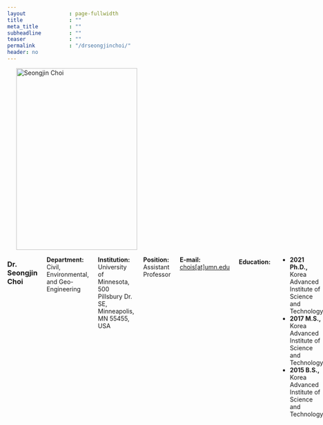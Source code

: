 ```yaml
---
layout              : page-fullwidth
title               : ""
meta_title          : ""
subheadline         : ""
teaser              : ""
permalink           : "/drseongjinchoi/"
header: no
---
```


<div class="row">
    <div class="small-4 columns">
        <h3></h3>
        <img src="{{ site.url }}/images/profile_sjchoi.jpg" alt="Seongjin Choi" style="width: 280px; height: 420px;">
    </div>
    <div class="small-8 columns">
        <h3>Dr. Seongjin Choi</h3>
        <p style="margin-bottom: 2px;"><strong>Department:</strong> Civil, Environmental, and Geo- Engineering</p>
        <p style="margin-bottom: 2px;"><strong>Institution:</strong> University of Minnesota, 500 Pillsbury Dr. SE, Minneapolis, MN 55455, USA</p>
        <p style="margin-bottom: 2px;"><strong>Position:</strong> Assistant Professor</p>
        <p style="margin-bottom: 2px;"><strong>E-mail:</strong> <a href="mailto:chois@umn.edu">chois[at]umn.edu</a></p>
        <h4>Education:</h4>
        <ul>
            <li><strong>2021 Ph.D.,</strong> Korea Advanced Institute of Science and Technology</li>
            <li><strong>2017 M.S.,</strong> Korea Advanced Institute of Science and Technology</li>
            <li><strong>2015 B.S.,</strong> Korea Advanced Institute of Science and Technology</li>
        </ul>
        <h4>Professional Career:</h4>
        <ul>
            <li><strong>2024.01 - Present:</strong> Assistant Professor at UMN</li>
            <li><strong>2022.01 - 2023.12:</strong> Postdoctoral Researcher at McGill University</li>
            <li><strong>2021.09 - 2021.11:</strong> Postdoctoral Researcher at KAIST</li>
        </ul>
        <h4>Academic Service:</h4>
        <ul >
            <li><strong>2023.06 - Present:</strong> Associate Editor of The Journal of the Korean Society of Transportation (JKST)</li>
            <li><strong>2023.07 - 2024.02:</strong> Guest Editor of the special issue titled "Advanced Data Intelligence Theory and Practice in Transport 2023" in Journal of Advanced Transportation </li>
        </ul>
    </div>
</div>

